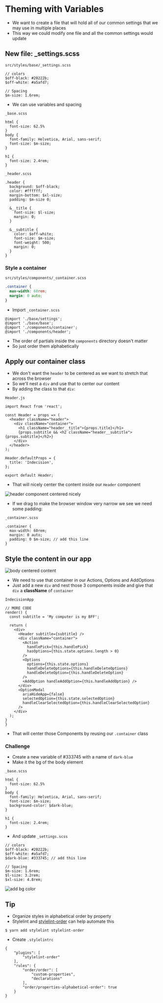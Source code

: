# Theming with Variables
* We want to create a file that will hold all of our common settings that we may use in multiple places
* This way we could modify one file and all the common settings would update

## New file: _settings.scss

`src/styles/base/_settings.scss`

```
// colors
$off-black: #20222b;
$off-white: #a5afd7;

// Spacing
$m-size: 1.6rem;
```

* We can use variables and spacing

`_base.scss`

```
html {
  font-size: 62.5%
}
body {
  font-family: Helvetica, Arial, sans-serif;
  font-size: $m-size;
}

h1 {
  font-size: 2.4rem;
}
```

`_header.scss`

```
.header {
  background: $off-black;
  color: #ffffff;
  margin-bottom: $xl-size;
  padding: $m-size 0;

  &__title {
    font-size: $l-size;
    margin: 0;
  }

  &__subtitle {
    color: $off-white;
    font-size: $m-size;
    font-weight: 500;
    margin: 0;
  }
}
```

### Style a container
`src/styles/components/_container.scss`

```css
.container {
  max-width: 60rem;
  margin: 0 auto;
}
```

* Import `_container.scss`

```
@import './base/settings';
@import './base/base';
@import './components/container';
@import './components/header';
```

* The order of partials inside the `components` directory doesn't matter
* So just order them alphabetically

## Apply our container class
* We don't want the `header` to be centered as we want to stretch that across the browser
* So we'll nest a `div` and use that to center our content
* By adding the class to that `div`:

`Header.js`

```
import React from 'react';

const Header = props => (
  <header className="header">
    <div className="container">
      <h1 className="header__title">{props.title}</h1>
      {props.subtitle && <h2 className="header__subtitle">{props.subtitle}</h2>}
    </div>
  </header>
);

Header.defaultProps = {
  title: 'Indecision',
};

export default Header;
```

* That will nicely center the content inside our `Header` component

![header component centered nicely](https://i.imgur.com/xOItqwS.png)

* If we drag to make the browser window very narrow we see we need some padding:

`_container.scss`

```
.container {
  max-width: 60rem;
  margin: 0 auto;
  padding: 0 $m-size; // add this line
}
```

## Style the content in our app
![body centered content](https://i.imgur.com/Fu71z8S.png)

* We need to use that container in our Actions, Options and AddOptions
* Just add a new `div` and nest those 3 components inside and give that `div` a **className** of `container`

`IndecisionApp`

```
// MORE CODE
render() {
  const subtitle = 'My computer is my BFF';

  return (
    <div>
      <Header subtitle={subtitle} />
      <div className="container">
        <Action
          handlePick={this.handlePick}
          hasOptions={this.state.options.length > 0}
        />
        <Options
          options={this.state.options}
          handleDeleteOptions={this.handleDeleteOptions}
          handleDeleteOption={this.handleDeleteOption}
        />
        <AddOption handleAddOption={this.handleAddOption} />
      </div>
      <OptionModal
        ariaHideApp={false}
        selectedOption={this.state.selectedOption}
        handleClearSelectedOption={this.handleClearSelectedOption}
      />
    </div>
  );
}
}
```

* That will center those Components by reusing our `.container` class

### Challenge
* Create a new variable of #333745 with a name of `dark-blue`
* Make it the bg of the body element

`_base.scss`

```
html {
  font-size: 62.5%
}
body {
  font-family: Helvetica, Arial, sans-serif;
  font-size: $m-size;
  background-color: $dark-blue;
}

h1 {
  font-size: 2.4rem;
}
```

* And update `_settings.scss`

```
// colors
$off-black: #20222b;
$off-white: #a5afd7;
$dark-blue: #333745; // add this line

// Spacing
$m-size: 1.6rem;
$l-size: 3.2rem;
$xl-size: 4.8rem;
```

![add bg color](https://i.imgur.com/uu9KeDr.png)

## Tip
* Organize styles in alphabetical order by property
* Stylelint and [stylelint-order](https://github.com/hudochenkov/stylelint-order) can help automate this

`$ yarn add stylelint stylelint-order`

* Create `.stylelintrc`

```
{
    "plugins": [
        "stylelint-order"
    ],
    "rules": {
        "order/order": [
            "custom-properties",
            "declarations"
        ],
        "order/properties-alphabetical-order": true
    }
}
```


